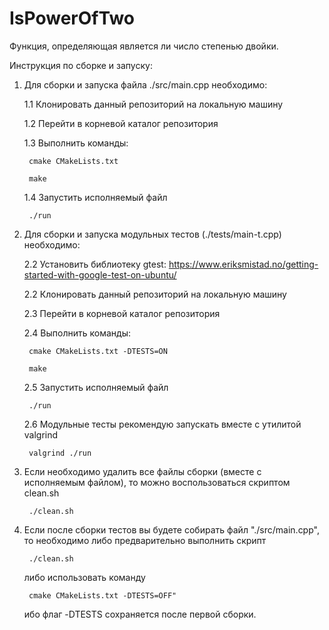# IsPowerOfTwo

Функция, определяющая является ли число степенью двойки.

Инструкция по сборке и запуску:

1. Для сборки и запуска файла ./src/main.cpp необходимо:

	1.1 Клонировать данный репозиторий на локальную машину
	
	1.2 Перейти в корневой каталог репозитория
	
	1.3 Выполнить команды:
	
		cmake CMakeLists.txt
		
		make
		
	1.4 Запустить исполняемый файл 
	
		./run
	
2. Для сборки и запуска модульных тестов (./tests/main-t.cpp) необходимо:

	2.2 Установить библиотеку gtest: https://www.eriksmistad.no/getting-started-with-google-test-on-ubuntu/
	
	2.2 Клонировать данный репозиторий на локальную машину
	
	2.3 Перейти в корневой каталог репозитория
	
	2.4 Выполнить команды:
	
		cmake CMakeLists.txt -DTESTS=ON
		
		make
		
	2.5 Запустить исполняемый файл 
	
		./run
	
	2.6 Модульные тесты рекомендую запускать вместе с утилитой valgrind 
	
		valgrind ./run
	
4. Если необходимо удалить все файлы сборки (вместе с исполняемым файлом), то можно воспользоваться скриптом clean.sh

		./clean.sh

5. Если после сборки тестов вы будете собирать файл "./src/main.cpp", то необходимо либо предварительно выполнить скрипт 

		./clean.sh

	либо использовать команду 

		cmake CMakeLists.txt -DTESTS=OFF"
	
	ибо флаг -DTESTS сохраняется после первой сборки.
